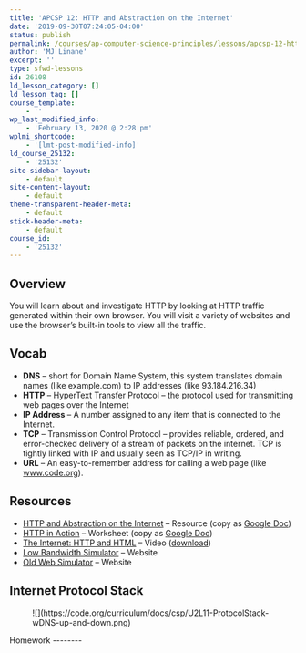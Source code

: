 ```yaml
---
title: 'APCSP 12: HTTP and Abstraction on the Internet'
date: '2019-09-30T07:24:05-04:00'
status: publish
permalink: /courses/ap-computer-science-principles/lessons/apcsp-12-http-and-abstraction-on-the-internet
author: 'MJ Linane'
excerpt: ''
type: sfwd-lessons
id: 26108
ld_lesson_category: []
ld_lesson_tag: []
course_template:
    - ''
wp_last_modified_info:
    - 'February 13, 2020 @ 2:28 pm'
wplmi_shortcode:
    - '[lmt-post-modified-info]'
ld_course_25132:
    - '25132'
site-sidebar-layout:
    - default
site-content-layout:
    - default
theme-transparent-header-meta:
    - default
stick-header-meta:
    - default
course_id:
    - '25132'
---
```

Overview
--------

You will learn about and investigate HTTP by looking at HTTP traffic generated within their own browser. You will visit a variety of websites and use the browser’s built-in tools to view all the traffic.

Vocab
-----

- **DNS** – short for Domain Name System, this system translates domain names (like example.com) to IP addresses (like 93.184.216.34)
- **HTTP** – HyperText Transfer Protocol – the protocol used for transmitting web pages over the Internet
- **IP Address** – A number assigned to any item that is connected to the Internet.
- **TCP** – Transmission Control Protocol – provides reliable, ordered, and error-checked delivery of a stream of packets on the internet. TCP is tightly linked with IP and usually seen as TCP/IP in writing.
- **URL** – An easy-to-remember address for calling a web page (like www.code.org).

Resources
---------

- [HTTP and Abstraction on the Internet](https://docs.google.com/document/d/1ctikDy9v-e_bxvZvgFIE4Di7OUt2usz2V8qvdCpF5Ts/export?format=pdf) – Resource (copy as [Google Doc](https://docs.google.com/document/d/1ctikDy9v-e_bxvZvgFIE4Di7OUt2usz2V8qvdCpF5Ts/copy))
- [HTTP in Action](https://docs.google.com/document/d/1zAaHDXi00V4ewphP8w2A41hF-9Fj3Sjg8c6oPbez254/export?format=pdf) – Worksheet (copy as [Google Doc](https://docs.google.com/document/d/1zAaHDXi00V4ewphP8w2A41hF-9Fj3Sjg8c6oPbez254/copy))
- [The Internet: HTTP and HTML](https://youtu.be/kBXQZMmiA4s) – Video ([download](http://videos.code.org/2015/csp/concept_http_html.mp4))
- [Low Bandwidth Simulator](http://www.loband.org/loband/simulator.jsp) – Website
- [Old Web Simulator](http://oldweb.today/) – Website

Internet Protocol Stack
-----------------------

<div class="wp-block-image"><figure class="aligncenter">![](https://code.org/curriculum/docs/csp/U2L11-ProtocolStack-wDNS-up-and-down.png)</figure></div>Homework
--------